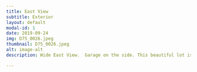 ```yaml
---
title: East View
subtitle: Exterior
layout: default
modal-id: 1
date: 2019-09-24
img: D75_0026.jpeg
thumbnail: D75_0026.jpeg
alt: image-alt
description: Wide East View.  Garage on the side. This beautiful lot is 112 feet from the east side.

---
```

